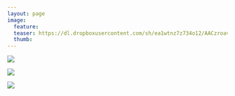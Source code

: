 ```yaml
---
layout: page
image:
  feature:
  teaser: https://dl.dropboxusercontent.com/sh/ea1wtnz7z734o12/AACzroav0gswJPQfDIBXP-iha/luontokuvat/kes%C3%A4/6/DS25009-245px.jpg
  thumb:
---
```


[![](https://dl.dropboxusercontent.com/sh/ea1wtnz7z734o12/AAAcf9z6L8k7xPLCsIlCtX4Ja/luontokuvat/kes%C3%A4/6/DS25017-800px.jpg)](https://dl.dropboxusercontent.com/sh/ea1wtnz7z734o12/AABrWvYPFgy3q7eE8tbzxKgQa/luontokuvat/kes%C3%A4/6/DS25017.jpg)

[![](https://dl.dropboxusercontent.com/sh/ea1wtnz7z734o12/AACVPOm-maoVpjjrw4QIRom5a/luontokuvat/kes%C3%A4/6/DS25018-800px.jpg)](https://dl.dropboxusercontent.com/sh/ea1wtnz7z734o12/AABW5yFruJMJ2da-GSRbVXDFa/luontokuvat/kes%C3%A4/6/DS25018.jpg)

[![](https://dl.dropboxusercontent.com/sh/ea1wtnz7z734o12/AACwulR92Og39yM130t1Drvya/luontokuvat/kes%C3%A4/6/DS25009-800px.jpg)](https://dl.dropboxusercontent.com/sh/ea1wtnz7z734o12/AAC9x1zvCv5LBPvVJeqyMNBoa/luontokuvat/kes%C3%A4/6/DS25009.jpg)
